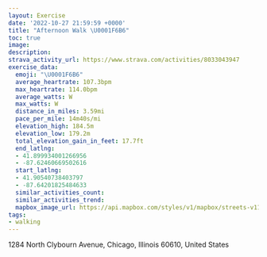 ```yaml
---
layout: Exercise
date: '2022-10-27 21:59:59 +0000'
title: "Afternoon Walk \U0001F6B6"
toc: true
image:
description:
strava_activity_url: https://www.strava.com/activities/8033043947
exercise_data:
  emoji: "\U0001F6B6"
  average_heartrate: 107.3bpm
  max_heartrate: 114.0bpm
  average_watts: W
  max_watts: W
  distance_in_miles: 3.59mi
  pace_per_mile: 14m40s/mi
  elevation_high: 184.5m
  elevation_low: 179.2m
  total_elevation_gain_in_feet: 17.7ft
  end_latlng:
  - 41.899934001266956
  - -87.62460669502616
  start_latlng:
  - 41.90540738403797
  - -87.64201825484633
  similar_activities_count:
  similar_activities_trend:
  mapbox_image_url: https://api.mapbox.com/styles/v1/mapbox/streets-v11/static/path-5+787af2-1.0(sow~Ftk%7CuOjBmCZk%40H%5BBq%40PcAAmCC%5DEWDW%40s%40GgAJgCEoCDoECiGIiDfA%40%7C%40CNIFU%40cAC_OCeC%40o%40Fa%40N%5B%5CYhBm%40%5EQJKF%5BROlJiDPILOHc%40Da%40GsEFiEAu%40IeBCqCIwDIsNDu%40FQROdJmFtAq%40HCN%3FFJDdAHTCdB%3FfCDfADZDJHHLF%5C%3FTENOFSDs%40%40m%40%40aCCs%40C%5BISKKKEUEa%40BODILE%5CBd%40%3FnFB%5CLRTF%5C%40r%40IBFBNBfDFxBCtC%40tE%40r%40B%60%40FNPHFj%40HRh%40Pv%40Py%40GOKE%3FcBHy%40%40SCa%40Y%5BIg%40EiAC%5DBEFATFjGEr%40Kf%40MR_%40%5CmBnA%5DL_%40DYGOQK%5DIk%40%5BuI%3Fw%40D%5DCGOIUC%7BAP%7BBAYDKHELEhBF%7CL%40x%40FXDFD%40%60%40Cd%40O),pin-s-s+e5b22e(-87.64107,41.90474),pin-s-f+89ae00(-87.62761000000002,41.901039999999966)/auto/800x800?access_token=pk.eyJ1Ijoiam9zaGJlY2ttYW4iLCJhIjoiY205eWR2aDd1MWZ6djJrbXc4a3M0bWZleiJ9.XiG9OWkNcZk2QzjJbxLB4A
tags:
- walking
---
```




1284 North Clybourn Avenue, Chicago, Illinois 60610, United States
